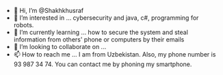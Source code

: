 - 👋 Hi, I’m @Shakhkhusraf
- 👀 I’m interested in ... cybersecurity and  java, c#, programming for robots.
- 🌱 I’m currently learning ... how to secure the system and steal information from others' phone or computers by their emails
- 💞️ I’m looking to collaborate on ...
- 📫 How to reach me ... I am from Uzbekistan. Also, my phone number is 93 987 34 74. You can contact me by phoning my smartphone.

<!---
Shakhkhusraf/Shakhkhusraf is a ✨ special ✨ repository because its `README.md` (this file) appears on your GitHub profile.
You can click the Preview link to take a look at your changes.
--->
